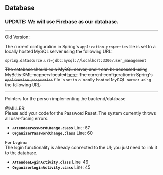 ## Database

### UPDATE: We will use Firebase as our database.


---

Old Version: 

The current configuration in Spring's `application.properties` file is set to a locally hosted MySQL server using the following URL:

```properties
spring.datasource.url=jdbc:mysql://localhost:3306/user_management
```

~~The database should be a MySQL server, and it can be accessed using MyBatis XML mappers located [here](backend/src/main/resources/mapper).~~
~~The current configuration in Spring's `application.properties` file is set to a locally hosted MySQL server using the following URL:~~

---

Pointers for the person implementing the backend/database

@MILLER:  
Please add your code for the Password Reset. The system currently throws all user-facing errors.  
- **`AttendeePasswordChange.class`** Line: 57  
- **`OrganizerPasswordChange.class`** Line: 60  

For Logins:  
The login functionality is already connected to the UI; you just need to link it to the database.  
- **`AttendeeLoginActivity.class`** Line: 46  
- **`OrganizerLoginActivity.class`** Line: 45  
